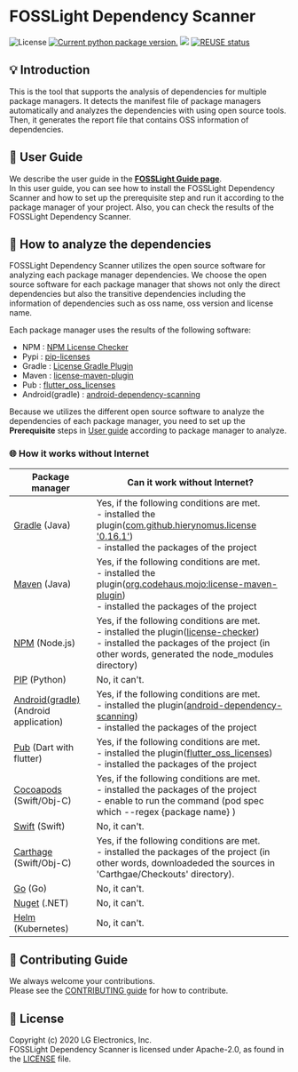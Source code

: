 <!--
Copyright (c) 2021 LG Electronics
SPDX-License-Identifier: Apache-2.0
 -->
# FOSSLight Dependency Scanner

<img src="https://img.shields.io/pypi/l/fosslight_dependency" alt="License" /> <a href="https://pypi.org/project/fosslight-dependency/"><img src="https://img.shields.io/pypi/v/fosslight_dependency" alt="Current python package version." /></a> <img src="https://img.shields.io/pypi/pyversions/fosslight_dependency" /> [![REUSE status](https://api.reuse.software/badge/github.com/fosslight/fosslight_dependency_scanner)](https://api.reuse.software/info/github.com/fosslight/fosslight_dependency_scanner)


## 💡 Introduction

This is the tool that supports the analysis of dependencies for multiple package managers. It detects the manifest file of package managers automatically and analyzes the dependencies with using open source tools. Then, it generates the report file that contains OSS information of dependencies.


## 📖 User Guide

We describe the user guide in the [**FOSSLight Guide page**](https://fosslight.org/fosslight-guide-en/scanner/3_dependency.html).  
In this user guide, you can see how to install the FOSSLight Dependency Scanner and how to set up the prerequisite step and run it according to the package manager of your project. Also, you can check the results of the FOSSLight Dependency Scanner.


## 🧐 How to analyze the dependencies

FOSSLight Dependency Scanner utilizes the open source software for analyzing each package manager dependencies. We choose the open source software for each package manager that shows not only the direct dependencies but also the transitive dependencies including the information of dependencies such as oss name, oss version and license name.

Each package manager uses the results of the following software:

- NPM : [NPM License Checker](https://github.com/davglass/license-checker)
- Pypi : [pip-licenses](https://github.com/raimon49/pip-licenses)
- Gradle : [License Gradle Plugin](https://github.com/hierynomus/license-gradle-plugin)
- Maven : [license-maven-plugin](https://github.com/mojohaus/license-maven-plugin)
- Pub : [flutter_oss_licenses](https://github.com/espresso3389/flutter_oss_licenses)
- Android(gradle) : [android-dependency-scanning](https://github.com/fosslight/android-dependency-scanning)

Because we utilizes the different open source software to analyze the dependencies of each package manager, you need to set up the **Prerequisite** steps in [User guide](https://fosslight.org/fosslight-guide-en/scanner/3_dependency.html#-prerequisite) according to package manager to analyze.


### 🌐 How it works without Internet
| Package manager | Can it work without Internet?             |
|-----------------|-------------------------------------------|
| [Gradle](https://gradle.org/) (Java)          | Yes, if the following conditions are met. <br /> - installed the plugin([com.github.hierynomus.license '0.16.1'](https://plugins.gradle.org/plugin/com.github.hierynomus.license/0.16.1)) <br /> - installed the packages of the project |
| [Maven](http://maven.apache.org/) (Java)           | Yes, if the following conditions are met. <br /> - installed the plugin([org.codehaus.mojo:license-maven-plugin](https://search.maven.org/artifact/org.codehaus.mojo/license-maven-plugin/2.0.0/)) <br /> - installed the packages of the project |
| [NPM](https://www.npmjs.com/) (Node.js)             | Yes, if the following conditions are met. <br /> - installed the plugin([license-checker](https://www.npmjs.com/package/license-checker)) <br /> - installed the packages of the project (in other words, generated the node_modules directory) |
| [PIP](https://pip.pypa.io/) (Python)             | No, it can't.                              |
| [Android(gradle)](https://gradle.org/) (Android application)       | Yes, if the following conditions are met. <br /> - installed the plugin([android-dependency-scanning](https://search.maven.org/artifact/org.fosslight/android-dependency-scanning/1.0.0/jar)) <br /> - installed the packages of the project |
| [Pub](https://pub.dev/) (Dart with flutter)             | Yes, if the following conditions are met. <br /> - installed the plugin([flutter_oss_licenses](https://pub.dev/packages/flutter_oss_licenses)) <br /> - installed the packages of the project |
| [Cocoapods](https://cocoapods.org/) (Swift/Obj-C)       | Yes, if the following conditions are met. <br /> - installed the packages of the project <br /> - enable to run the command (pod spec which --regex {package name} ) |
| [Swift](https://swift.org/package-manager/) (Swift)           | No, it can't.                              |
| [Carthage](https://github.com/Carthage/Carthage) (Swift/Obj-C)        | Yes, if the following conditions are met. <br /> - installed the packages of the project (in other words, downloadeded the sources in 'Carthgae/Checkouts' directory). |
| [Go](https://pkg.go.dev/) (Go)              | No, it can't.                              |
| [Nuget](https://www.nuget.org/) (.NET)      | No, it can't.                              |
| [Helm](https://helm.sh/) (Kubernetes)      | No, it can't.                              |


## 👏 Contributing Guide

We always welcome your contributions.  
Please see the [CONTRIBUTING guide](https://github.com/fosslight/fosslight_dependency_scanner/blob/main/CONTRIBUTING.md) for how to contribute.


## 📄 License

Copyright (c) 2020 LG Electronics, Inc.  
FOSSLight Dependency Scanner is licensed under Apache-2.0, as found in the [LICENSE](https://github.com/fosslight/fosslight_dependency_scanner/blob/main/LICENSE) file.
